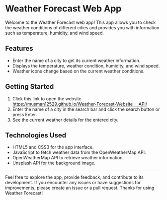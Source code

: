 # Weather Forecast Web App



Welcome to the Weather Forecast web app! This app allows you to check the weather conditions of different cities and provides you with information such as temperature, humidity, and wind speed.

## Features

- Enter the name of a city to get its current weather information.
- Displays the temperature, weather condition, humidity, and wind speed.
- Weather icons change based on the current weather conditions.


## Getting Started

1. Click this link to open the website https://musman12529.github.io/Weather-Forecast-Website---API/
3. Enter the name of a city in the search bar and click the search button or press Enter.
4. See the current weather details for the entered city.

## Technologies Used

- HTML5 and CSS3 for the app interface.
- JavaScript to fetch weather data from the OpenWeatherMap API.
- OpenWeatherMap API to retrieve weather information.
- Unsplash API for the background image.

---

Feel free to explore the app, provide feedback, and contribute to its development. If you encounter any issues or have suggestions for improvements, please create an issue or a pull request. Thanks for using Weather Forecast!
